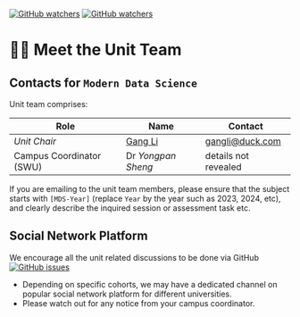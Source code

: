 [![GitHub watchers](https://img.shields.io/badge/tulip--lab-Modern--Data--Science-brightgreen)](../README.md)
[![GitHub watchers](https://img.shields.io/badge/Module-Induction-orange)](README.md)

# :man_teacher: Meet the Unit Team

## Contacts for `Modern Data Science` 

Unit team comprises:  

| Role | Name  | Contact |
| -------------- | ------------| ----- | 
| *Unit Chair* | [Gang Li](https://member.acm.org/~gangli) |   gangli@duck.com  |
| Campus Coordinator (SWU) | Dr *Yongpan Sheng* | details not revealed |

If you are emailing to the unit team members, please ensure that the subject starts with `[MDS-Year]` (replace `Year` by the year such as 2023, 2024, etc), and clearly describe the inquired session or assessment task etc.

## Social Network Platform  

We encourage all the unit related discussions to be done via GitHub 
[![GitHub issues](https://img.shields.io/github/issues/tulip-lab/Modern-Data-Science)](https://github.com/tulip-lab/Modern-Data-Science)

- Depending on specific cohorts, we may have a dedicated channel on popular social network platform for different universities. 
- Please watch out for any notice from your campus coordinator.



